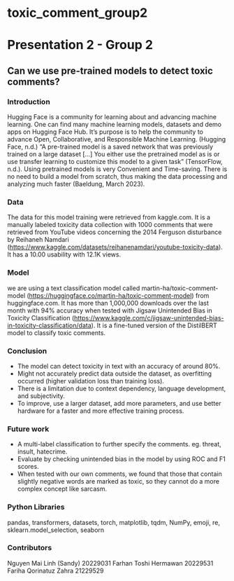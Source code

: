 # toxic_comment_group2
# Presentation 2 - Group 2
## Can we use pre-trained models to detect toxic comments?

### Introduction
Hugging Face is a community for learning about and advancing machine learning. One can find many machine learning models, datasets and demo apps on Hugging Face Hub. It’s purpose is to help the community to advance Open, Collaborative, and Responsible Machine Learning. (Hugging Face, n.d.) 
“A pre-trained model is a saved network that was previously trained on a large dataset […] You either use the pretrained model as is or use transfer learning to customize this model to a given task” (TensorFlow, n.d.).
Using pretrained models is very Convenient and Time-saving. There is no need to build a model from scratch, thus making the data processing and analyzing much faster (Baeldung, March 2023).

### Data
The data for this model training were retrieved from kaggle.com. It is a manually labeled toxicity data collection with 1000 comments that were retrieved from YouTube videos concerning the 2014 Ferguson disturbance by Reihaneh Namdari (https://www.kaggle.com/datasets/reihanenamdari/youtube-toxicity-data). It has a 10.00 usability with 12.1K views.

### Model
we are using a text classification model called martin-ha/toxic-comment-model (https://huggingface.co/martin-ha/toxic-comment-model) from huggingface.com. It has more than 1,000,000 downloads over the last month with 94% accuracy when tested with Jigsaw Unintended Bias in Toxicity Classification (https://www.kaggle.com/c/jigsaw-unintended-bias-in-toxicity-classification/data). It is a fine-tuned version of the DistilBERT model to classify toxic comments. 

### Conclusion
- The model can detect toxicity in text with an accuracy of around 80%.
- Might not accurately predict data outside the dataset, as overfitting occurred (higher validation loss than training loss).
- There is a limitation due to context dependency, language development, and subjectivity. 
- To improve, use a larger dataset, add more parameters, and use better hardware for a faster and more effective training process.
  
### Future work
- A multi-label classification to further specify the comments. eg. threat, insult, hatecrime.
- Evaluate by checking unintended bias in the model by using ROC and F1 scores.
- When tested with our own comments, we found that those that contain slightly negative words are marked as toxic, so they cannot do a more complex concept like sarcasm.


### Python Libraries
pandas, transformers, datasets, torch, matplotlib, tqdm, NumPy, emoji, re, sklearn.model_selection, seaborn

### Contributors
Nguyen Mai Linh (Sandy) 20229031
Farhan Toshi Hermawan 20229531
Fariha Qorinatuz Zahra 21229529
